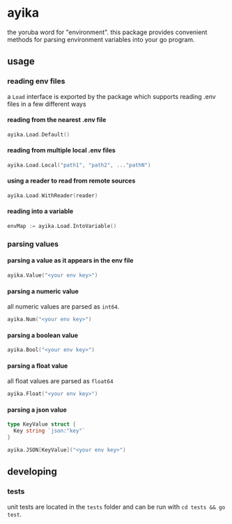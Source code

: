 # ayika

the yoruba word for "environment". this package provides convenient methods for parsing environment variables into your go program.

## usage
### reading env files
a `Load` interface is exported by the package which supports reading .env files in a few different ways

#### reading from the nearest .env file
```go
ayika.Load.Default()
```

#### reading from multiple local .env files
```go
ayika.Load.Local("path1", "path2", ..."pathN")
```

#### using a reader to read from remote sources
```go
ayika.Load.WithReader(reader)
```

#### reading into a variable
```go
envMap := ayika.Load.IntoVariable()
```

### parsing values
#### parsing a value as it appears in the env file
```go
ayika.Value("<your env key>")
```

#### parsing a numeric value
all numeric values are parsed as `int64`.

```go
ayika.Num("<your env key>")
```

#### parsing a boolean value
```go
ayika.Bool("<your env key>")
```

#### parsing a float value
all float values are parsed as `float64`

```go
ayika.Float("<your env key>")
```

#### parsing a json value
```go
type KeyValue struct {
  Key string `json:"key"`
}

ayika.JSON[KeyValue]("<your env key>")
```

## developing

### tests
unit tests are located in the `tests` folder and can be run with `cd tests && go test`.
